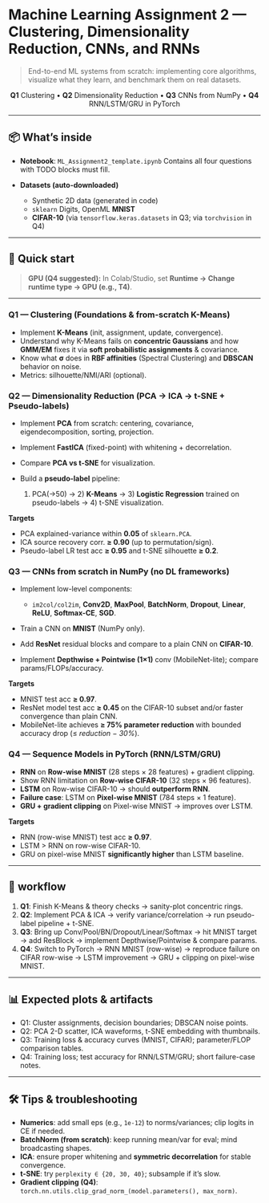 # Machine Learning Assignment 2 — Clustering, Dimensionality Reduction, CNNs, and RNNs

> End-to-end ML systems from scratch: implementing core algorithms, visualize what they learn, and benchmark them on real datasets.

<p align="center">
  <b>Q1</b> Clustering • <b>Q2</b> Dimensionality Reduction • <b>Q3</b> CNNs from NumPy • <b>Q4</b> RNN/LSTM/GRU in PyTorch
</p>

---

## 📦 What’s inside

* **Notebook**: `ML_Assignment2_template.ipynb`
  Contains all four questions with TODO blocks  must fill.

* **Datasets (auto-downloaded)**

  * Synthetic 2D data (generated in code)
  * `sklearn` Digits, OpenML **MNIST**
  * **CIFAR-10** (via `tensorflow.keras.datasets` in Q3; via `torchvision` in Q4)

---

## 🚀 Quick start

> **GPU (Q4 suggested):** In Colab/Studio, set **Runtime → Change runtime type → GPU (e.g., T4)**.

---

### Q1 — Clustering (Foundations & from-scratch K-Means)

* Implement **K-Means** (init, assignment, update, convergence).
* Understand why K-Means fails on **concentric Gaussians** and how **GMM/EM** fixes it via **soft probabilistic assignments** & covariance.
* Know what **σ** does in **RBF affinities** (Spectral Clustering) and **DBSCAN** behavior on noise.
* Metrics: silhouette/NMI/ARI (optional).

### Q2 — Dimensionality Reduction (PCA → ICA → t-SNE + Pseudo-labels)

* Implement **PCA** from scratch: centering, covariance, eigendecomposition, sorting, projection.
* Implement **FastICA** (fixed-point) with whitening + decorrelation.
* Compare **PCA vs t-SNE** for visualization.
* Build a **pseudo-label** pipeline:

  1. PCA(→50) → 2) **K-Means** → 3) **Logistic Regression** trained on pseudo-labels → 4) t-SNE visualization.

**Targets**

* PCA explained-variance within **0.05** of `sklearn.PCA`.
* ICA source recovery corr. **≥ 0.90** (up to permutation/sign).
* Pseudo-label LR test acc **≥ 0.95** and t-SNE silhouette **≥ 0.2**.

### Q3 — CNNs from scratch in NumPy (no DL frameworks)

* Implement low-level components:

  * `im2col/col2im`, **Conv2D**, **MaxPool**, **BatchNorm**, **Dropout**, **Linear**, **ReLU**, **Softmax-CE**, **SGD**.
* Train a CNN on **MNIST** (NumPy only).
* Add **ResNet** residual blocks and compare to a plain CNN on **CIFAR-10**.
* Implement **Depthwise + Pointwise (1×1)** conv (MobileNet-lite); compare params/FLOPs/accuracy.

**Targets**

* MNIST test acc **≥ 0.97**.
* ResNet model test acc **≥ 0.45** on the CIFAR-10 subset and/or faster convergence than plain CNN.
* MobileNet-lite achieves **≥ 75% parameter reduction** with bounded accuracy drop (≤ *reduction − 30%*).

### Q4 — Sequence Models in PyTorch (RNN/LSTM/GRU)

* **RNN** on **Row-wise MNIST** (28 steps × 28 features) + gradient clipping.
* Show RNN limitation on **Row-wise CIFAR-10** (32 steps × 96 features).
* **LSTM** on Row-wise CIFAR-10 → should **outperform RNN**.
* **Failure case**: LSTM on **Pixel-wise MNIST** (784 steps × 1 feature).
* **GRU + gradient clipping** on Pixel-wise MNIST → improves over LSTM.

**Targets**

* RNN (row-wise MNIST) test acc **≥ 0.97**.
* LSTM > RNN on row-wise CIFAR-10.
* GRU on pixel-wise MNIST **significantly higher** than LSTM baseline.

---

## 🧭 workflow

1. **Q1**: Finish K-Means & theory checks → sanity-plot concentric rings.
2. **Q2**: Implement PCA & ICA → verify variance/correlation → run pseudo-label pipeline + t-SNE.
3. **Q3**: Bring up Conv/Pool/BN/Dropout/Linear/Softmax → hit MNIST target → add ResBlock → implement Depthwise/Pointwise & compare params.
4. **Q4**: Switch to PyTorch → RNN MNIST (row-wise) → reproduce failure on CIFAR row-wise → LSTM improvement → GRU + clipping on pixel-wise MNIST.

---

## 📊 Expected plots & artifacts

* Q1: Cluster assignments, decision boundaries; DBSCAN noise points.
* Q2: PCA 2-D scatter, ICA waveforms, t-SNE embedding with thumbnails.
* Q3: Training loss & accuracy curves (MNIST, CIFAR); parameter/FLOP comparison tables.
* Q4: Training loss; test accuracy for RNN/LSTM/GRU; short failure-case notes.

---

## 🛠️ Tips & troubleshooting

* **Numerics**: add small eps (e.g., `1e-12`) to norms/variances; clip logits in CE if needed.
* **BatchNorm (from scratch)**: keep running mean/var for eval; mind broadcasting shapes.
* **ICA**: ensure proper whitening and **symmetric decorrelation** for stable convergence.
* **t-SNE**: try `perplexity ∈ {20, 30, 40}`; subsample if it’s slow.
* **Gradient clipping (Q4)**: `torch.nn.utils.clip_grad_norm_(model.parameters(), max_norm)`.
